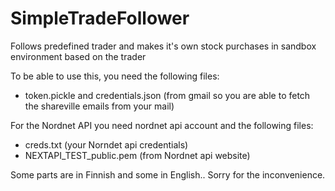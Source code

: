 # SimpleTradeFollower
Follows predefined trader and makes it's own stock purchases in sandbox environment based on the trader

To be able to use this, you need the following files:
- token.pickle and credentials.json (from gmail so you are able to fetch the shareville emails from your mail)

For the Nordnet API you need nordnet api account and the following files:
- creds.txt (your Norndet api credentials)
- NEXTAPI_TEST_public.pem (from Nordnet api website)

Some parts are in Finnish and some in English.. Sorry for the inconvenience.
